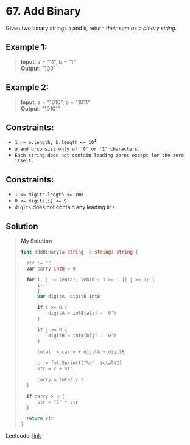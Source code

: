 # 67. Add Binary

Given two binary strings `a` and `b`, return *their sum as a binary string*.

## Example 1:

> **Input**: a = "11", b = "1" \
> **Output**: "100"

## Example 2:

> **Input**: a = "1010", b = "1011" \
> **Output**: "10101"
 

## Constraints:

* <code>1 <= a.length, b.length <= 10<sup>4</sup></code>
* `a and b consist only of '0' or '1' characters.`
* `Each string does not contain leading zeros except for the zero itself.`

## Constraints:

* `1 <= digits.length <= 100`
* `0 <= digits[i] <= 9`
* `digits` does not contain any leading `0's`.

## Solution
> **My Solution**
> ```go
> func addBinary(a string, b string) string {
> 
> 	str := ""
> 	var carry int8 = 0
> 
> 	for i, j := len(a), len(b); i >= 1 || j >= 1; {
> 		i--
> 		j--
> 		var digitA, digitB int8
> 
> 		if i >= 0 {
> 			digitA = int8(a[i] - '0')
> 		}
> 
> 		if j >= 0 {
> 			digitB = int8(b[j] - '0')
> 		}
> 
> 		total := carry + digitA + digitB
> 
> 		c := fmt.Sprintf("%d", total%2)
> 		str = c + str
> 
> 		carry = total / 2
> 	}
> 
> 	if carry > 0 {
> 		str = "1" + str
> 	}
> 
> 	return str
> }
> ```

Leetcode: [link](https://leetcode.com/problems/add-binary/description/)